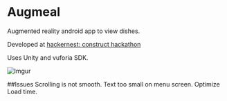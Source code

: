 Augmeal
=======

Augmented reality android app to view dishes.

Developed at [hackernest: construct hackathon](http://hackernest.com/construct/)

Uses Unity and vuforia SDK.

![Imgur](http://i.imgur.com/SbeTMSu.jpg)

##Issues
Scrolling is not smooth. Text too small on menu screen. Optimize Load time.
